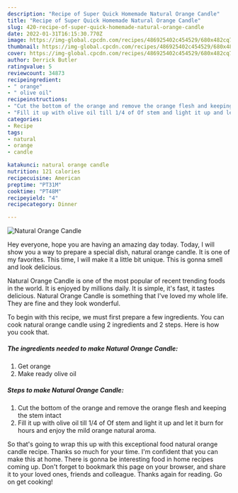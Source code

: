 ```yaml
---
description: "Recipe of Super Quick Homemade Natural Orange Candle"
title: "Recipe of Super Quick Homemade Natural Orange Candle"
slug: 420-recipe-of-super-quick-homemade-natural-orange-candle
date: 2022-01-31T16:15:30.770Z
image: https://img-global.cpcdn.com/recipes/486925402c454529/680x482cq70/natural-orange-candle-recipe-main-photo.jpg
thumbnail: https://img-global.cpcdn.com/recipes/486925402c454529/680x482cq70/natural-orange-candle-recipe-main-photo.jpg
cover: https://img-global.cpcdn.com/recipes/486925402c454529/680x482cq70/natural-orange-candle-recipe-main-photo.jpg
author: Derrick Butler
ratingvalue: 5
reviewcount: 34873
recipeingredient:
- " orange"
- " olive oil"
recipeinstructions:
- "Cut the bottom of the orange and remove the orange flesh and keeping the stem intact"
- "Fill it up with olive oil till 1/4 of Of stem and light it up and let it burn for hours and enjoy the mild orange natural aroma."
categories:
- Recipe
tags:
- natural
- orange
- candle

katakunci: natural orange candle 
nutrition: 121 calories
recipecuisine: American
preptime: "PT31M"
cooktime: "PT48M"
recipeyield: "4"
recipecategory: Dinner

---
```



![Natural Orange Candle](https://img-global.cpcdn.com/recipes/486925402c454529/680x482cq70/natural-orange-candle-recipe-main-photo.jpg)

Hey everyone, hope you are having an amazing day today. Today, I will show you a way to prepare a special dish, natural orange candle. It is one of my favorites. This time, I will make it a little bit unique. This is gonna smell and look delicious.

Natural Orange Candle is one of the most popular of recent trending foods in the world. It is enjoyed by millions daily. It is simple, it's fast, it tastes delicious. Natural Orange Candle is something that I've loved my whole life. They are fine and they look wonderful.




To begin with this recipe, we must first prepare a few ingredients. You can cook natural orange candle using 2 ingredients and 2 steps. Here is how you cook that.

<!--inarticleads1-->

##### The ingredients needed to make Natural Orange Candle:

1. Get  orange
1. Make ready  olive oil




<!--inarticleads2-->

##### Steps to make Natural Orange Candle:

1. Cut the bottom of the orange and remove the orange flesh and keeping the stem intact
1. Fill it up with olive oil till 1/4 of Of stem and light it up and let it burn for hours and enjoy the mild orange natural aroma.




So that's going to wrap this up with this exceptional food natural orange candle recipe. Thanks so much for your time. I'm confident that you can make this at home. There is gonna be interesting food in home recipes coming up. Don't forget to bookmark this page on your browser, and share it to your loved ones, friends and colleague. Thanks again for reading. Go on get cooking!
